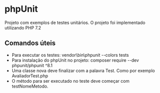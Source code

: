 # phpUnit

Projeto com exemplos de testes unitários.
O projeto foi implementado utilizando PHP 7.2

## Comandos úteis
- Para executar os testes: vendor\bin\phpunit --colors tests
- Para instalação do phpUnit no projeto: composer require --dev phpunit/phpunit ^8.1
- Uma classe nova deve finalizar com a palavra Test. Como por exemplo AvaliadorTest.php
- O método para ser executado no teste deve começar com testNomeMetodo.

